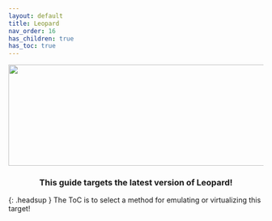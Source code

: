 ```yaml
---
layout: default
title: Leopard
nav_order: 16
has_children: true
has_toc: true
---
```


<p align="center">
  <img width="650" height="200" src="../../../assets/HeaderLeopard.png">
</p>

<h3 align="center">This guide targets the latest version of Leopard!</h3>

{: .headsup }
The ToC is to select a method for emulating or virtualizing this target!
